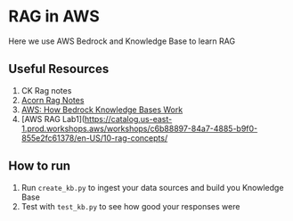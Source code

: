 # RAG in AWS

Here we use AWS Bedrock and Knowledge Base to learn RAG

## Useful Resources

1. CK Rag notes
2. [Acorn Rag Notes]()
3. [AWS: How Bedrock Knowledge Bases Work](https://docs.aws.amazon.com/bedrock/latest/userguide/kb-how-it-works.html)
4. [AWS RAG Lab1](https://catalog.us-east-1.prod.workshops.aws/workshops/c6b88897-84a7-4885-b9f0-855e2fc61378/en-US/10-rag-concepts/

## How to run

1. Run `create_kb.py` to ingest your data sources and build you Knowledge Base
2. Test with `test_kb.py` to see how good your responses were
